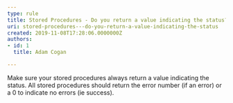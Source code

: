 ```yaml
---
type: rule
title: Stored Procedures - Do you return a value indicating the status?
uri: stored-procedures---do-you-return-a-value-indicating-the-status
created: 2019-11-08T17:28:06.0000000Z
authors:
- id: 1
  title: Adam Cogan

---
```




<span class='intro'> <p class="ssw15-rteElement-P">​Make sure your stored procedures always return a value indicating the status. All stored procedures should return the error number (if an error) or a 0 to indicate no errors (ie success).​​<br></p> </span>




